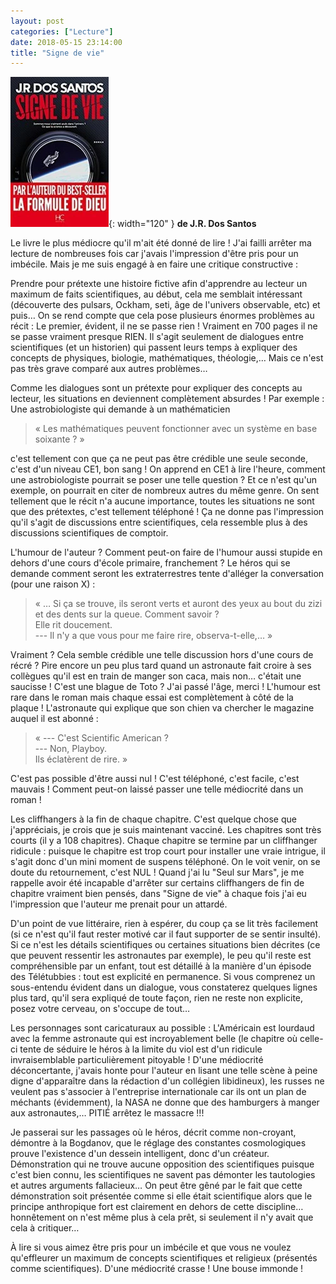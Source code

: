 ```yaml
---
layout: post
categories: ["Lecture"]
date: 2018-05-15 23:14:00
title: "Signe de vie"
---
```


![couverture](/assets/images/couv_lecture/signe_vie.webp){: width="120" } **de J.R. Dos Santos**

Le livre le plus médiocre qu'il m'ait été donné de lire ! J'ai failli
arrêter ma lecture de nombreuses fois car j'avais l'impression d'être
pris pour un imbécile. Mais je me suis engagé à en faire une critique
constructive :

Prendre pour prétexte une histoire fictive afin d'apprendre au lecteur
un maximum de faits scientifiques, au début, cela me semblait
intéressant (découverte des pulsars, Ockham, seti, âge de l'univers
observable, etc) et puis… On se rend compte que cela pose plusieurs
énormes problèmes au récit : Le premier, évident, il ne se passe rien !
Vraiment en 700 pages il ne se passe vraiment presque RIEN. Il s'agit
seulement de dialogues entre scientifiques (et un historien) qui passent
leurs temps à expliquer des concepts de physiques, biologie,
mathématiques, théologie,… Mais ce n'est pas très grave comparé aux
autres problèmes…

Comme les dialogues sont un prétexte pour expliquer des concepts au
lecteur, les situations en deviennent complètement absurdes ! Par
exemple : Une astrobiologiste qui demande à un mathématicien

> « Les mathématiques peuvent fonctionner avec un système en base
> soixante ? »

c'est tellement con que ça ne peut pas être crédible une seule seconde,
c'est d'un niveau CE1, bon sang ! On apprend en CE1 à lire l'heure,
comment une astrobiologiste pourrait se poser une telle question ? Et ce
n'est qu'un exemple, on pourrait en citer de nombreux autres du même
genre. On sent tellement que le récit n'a aucune importance, toutes les
situations ne sont que des prétextes, c'est tellement téléphoné ! Ça ne
donne pas l'impression qu'il s'agit de discussions entre scientifiques,
cela ressemble plus à des discussions scientifiques de comptoir.

L'humour de l'auteur ? Comment peut-on faire de l'humour aussi stupide
en dehors d'une cours d'école primaire, franchement ? Le héros qui se
demande comment seront les extraterrestres tente d'alléger la
conversation (pour une raison X) :

> « … Si ça se trouve, ils seront verts et auront des yeux au bout du
> zizi et des dents sur la queue. Comment savoir ?\
> Elle rit doucement.\
> --- Il n'y a que vous pour me faire rire, observa-t-elle,… »

Vraiment ? Cela semble crédible une telle discussion hors d'une cours de
récré ? Pire encore un peu plus tard quand un astronaute fait croire à
ses collègues qu'il est en train de manger son caca, mais non… c'était
une saucisse ! C'est une blague de Toto ? J'ai passé l'âge, merci !
L'humour est rare dans le roman mais chaque essai est complètement à
côté de la plaque ! L'astronaute qui explique que son chien va chercher
le magazine auquel il est abonné :

> « --- C'est Scientific American ?\
> --- Non, Playboy.\
> Ils éclatèrent de rire. »

C'est pas possible d'être aussi nul ! C'est téléphoné, c'est facile,
c'est mauvais ! Comment peut-on laissé passer une telle médiocrité dans
un roman !

Les cliffhangers à la fin de chaque chapitre. C'est quelque chose que
j'appréciais, je crois que je suis maintenant vacciné. Les chapitres
sont très courts (il y a 108 chapitres). Chaque chapitre se termine par
un cliffhanger ridicule : puisque le chapitre est trop court pour
installer une vraie intrigue, il s'agit donc d'un mini moment de suspens
téléphoné. On le voit venir, on se doute du retournement, c'est NUL !
Quand j'ai lu "Seul sur Mars", je me rappelle avoir été incapable
d'arrêter sur certains cliffhangers de fin de chapitre vraiment bien
pensés, dans "Signe de vie" à chaque fois j'ai eu l'impression que
l'auteur me prenait pour un attardé.

D'un point de vue littéraire, rien à espérer, du coup ça se lit très
facilement (si ce n'est qu'il faut rester motivé car il faut supporter
de se sentir insulté). Si ce n'est les détails scientifiques ou
certaines situations bien décrites (ce que peuvent ressentir les
astronautes par exemple), le peu qu'il reste est compréhensible par un
enfant, tout est détaillé à la manière d'un épisode des Télétubbies :
tout est explicité en permanence. Si vous comprenez un sous-entendu
évident dans un dialogue, vous constaterez quelques lignes plus tard,
qu'il sera expliqué de toute façon, rien ne reste non explicite, posez
votre cerveau, on s'occupe de tout…

Les personnages sont caricaturaux au possible : L'Américain est lourdaud
avec la femme astronaute qui est incroyablement belle (le chapitre où
celle-ci tente de séduire le héros à la limite du viol est d'un ridicule
invraisemblable particulièrement pitoyable ! D'une médiocrité
déconcertante, j'avais honte pour l'auteur en lisant une telle scène à
peine digne d'apparaître dans la rédaction d'un collégien libidineux),
les russes ne veulent pas s'associer à l'entreprise internationale car
ils ont un plan de méchants (évidemment), la NASA ne donne que des
hamburgers à manger aux astronautes,… PITIÉ arrêtez le massacre !!!

Je passerai sur les passages où le héros, décrit comme non-croyant,
démontre à la Bogdanov, que le réglage des constantes cosmologiques
prouve l'existence d'un dessein intelligent, donc d'un créateur.
Démonstration qui ne trouve aucune opposition des scientifiques puisque
c'est bien connu, les scientifiques ne savent pas démonter les
tautologies et autres arguments fallacieux… On peut être gêné par le
fait que cette démonstration soit présentée comme si elle était
scientifique alors que le principe anthropique fort est clairement en
dehors de cette discipline… honnêtement on n'est même plus à cela
prêt, si seulement il n'y avait que cela à critiquer…

À lire si vous aimez être pris pour un imbécile et que vous ne voulez
qu'effleurer un maximum de concepts scientifiques et religieux
(présentés comme scientifiques). D'une médiocrité crasse ! Une bouse
immonde !


